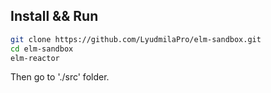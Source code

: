 ## Install && Run

```bash
git clone https://github.com/LyudmilaPro/elm-sandbox.git
cd elm-sandbox
elm-reactor
```

Then go to './src' folder.
